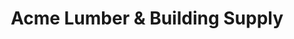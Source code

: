 ---
title: "Acme Lumber & Building Supply"
url: /chicago/acme-lumber-and-building-supply/
shop: hardware
---